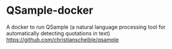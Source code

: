 # QSample-docker
A docker to run QSample (a natural language processing tool for automatically detecting quotations in text) https://github.com/christianscheible/qsample
